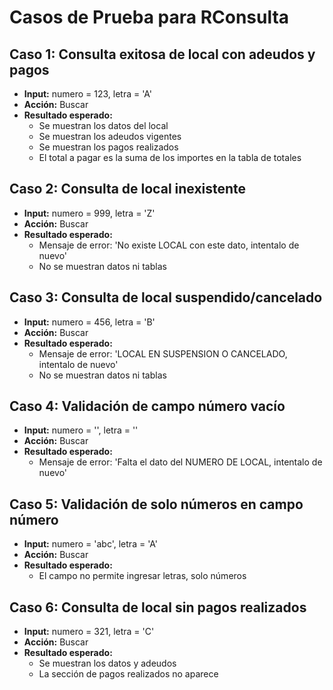 # Casos de Prueba para RConsulta

## Caso 1: Consulta exitosa de local con adeudos y pagos
- **Input:** numero = 123, letra = 'A'
- **Acción:** Buscar
- **Resultado esperado:**
  - Se muestran los datos del local
  - Se muestran los adeudos vigentes
  - Se muestran los pagos realizados
  - El total a pagar es la suma de los importes en la tabla de totales

## Caso 2: Consulta de local inexistente
- **Input:** numero = 999, letra = 'Z'
- **Acción:** Buscar
- **Resultado esperado:**
  - Mensaje de error: 'No existe LOCAL con este dato, intentalo de nuevo'
  - No se muestran datos ni tablas

## Caso 3: Consulta de local suspendido/cancelado
- **Input:** numero = 456, letra = 'B'
- **Acción:** Buscar
- **Resultado esperado:**
  - Mensaje de error: 'LOCAL EN SUSPENSION O CANCELADO, intentalo de nuevo'
  - No se muestran datos ni tablas

## Caso 4: Validación de campo número vacío
- **Input:** numero = '', letra = ''
- **Acción:** Buscar
- **Resultado esperado:**
  - Mensaje de error: 'Falta el dato del NUMERO DE LOCAL, intentalo de nuevo'

## Caso 5: Validación de solo números en campo número
- **Input:** numero = 'abc', letra = 'A'
- **Acción:** Buscar
- **Resultado esperado:**
  - El campo no permite ingresar letras, solo números

## Caso 6: Consulta de local sin pagos realizados
- **Input:** numero = 321, letra = 'C'
- **Acción:** Buscar
- **Resultado esperado:**
  - Se muestran los datos y adeudos
  - La sección de pagos realizados no aparece
